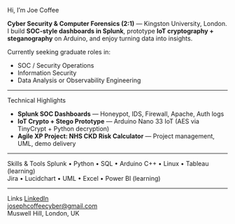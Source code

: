  Hi, I’m Joe Coffee

**Cyber Security & Computer Forensics (2:1)** — Kingston University, London.  
I build **SOC-style dashboards in Splunk**, prototype **IoT cryptography + steganography** on Arduino, and enjoy turning data into insights.

 Currently seeking graduate roles in:
- SOC / Security Operations  
- Information Security  
- Data Analysis or Observability Engineering  

---

 Technical Highlights
- **Splunk SOC Dashboards** — Honeypot, IDS, Firewall, Apache, Auth logs  
- **IoT Crypto + Stego Prototype** — Arduino Nano 33 IoT (AES via TinyCrypt + Python decryption)  
- **Agile XP Project: NHS CKD Risk Calculator** — Project management, UML, demo delivery  

---

 Skills & Tools
Splunk • Python • SQL • Arduino C++ • Linux • Tableau (learning)  
Jira • Lucidchart • UML • Excel • Power BI (learning)

---

 Links
 [LinkedIn](https://www.linkedin.com/in/joe-coffee1993/)  
 josephcoffeecyber@gmail.com  
  Muswell Hill, London, UK
